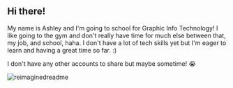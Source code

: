 ## Hi there!

My name is Ashley and I'm going to school for Graphic Info Technology! I like going to the gym and don't really have time for much else between that, my job, and school, haha. I don't have a lot of tech skills yet but I'm eager to learn and having a great time so far. :)

I don't have any other accounts to share but maybe sometime! 😭

<img src="https://myreadme.vercel.app/api/embed/a-olesen?panels=userstatistics,toprepositories,toplanguages,commitgraph" alt="reimaginedreadme" />

<!--
**a-olesen/a-olesen** is a ✨ _special_ ✨ repository because its `README.md` (this file) appears on your GitHub profile.

Here are some ideas to get you started:

- 🔭 I’m currently working on ...
- 🌱 I’m currently learning ...
- 👯 I’m looking to collaborate on ...
- 🤔 I’m looking for help with ...
- 💬 Ask me about ...
- 📫 How to reach me: ...
- 😄 Pronouns: ...
- ⚡ Fun fact: ...
-->
